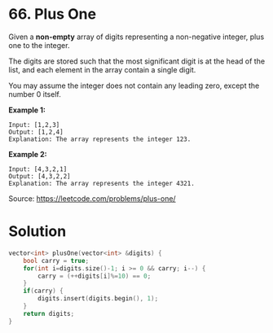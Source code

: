 # 66. Plus One

Given a **non-empty** array of digits representing a non-negative integer, plus one to the integer.

The digits are stored such that the most significant digit is at the head of the list, and each element in the array contain a single digit.

You may assume the integer does not contain any leading zero, except the number 0 itself.

**Example 1:**

```
Input: [1,2,3]
Output: [1,2,4]
Explanation: The array represents the integer 123.
```

**Example 2:**

```
Input: [4,3,2,1]
Output: [4,3,2,2]
Explanation: The array represents the integer 4321.
```

Source: https://leetcode.com/problems/plus-one/



# Solution

```c++
vector<int> plusOne(vector<int> &digits) {
    bool carry = true;
    for(int i=digits.size()-1; i >= 0 && carry; i--) {
        carry = (++digits[i]%=10) == 0;
    }
    if(carry) {
        digits.insert(digits.begin(), 1);
    }
    return digits;
}
```

